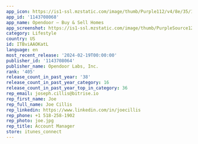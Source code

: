 ```yaml
---
app_icon: https://is1-ssl.mzstatic.com/image/thumb/Purple112/v4/8e/35/17/8e3517b5-1a48-84bc-450b-df14df3a5869/AppIcon-0-0-1x_U007emarketing-0-2-85-220.png/1024x1024bb.png
app_id: '1143708068'
app_name: Opendoor – Buy & Sell Homes
app_screenshot: https://is1-ssl.mzstatic.com/image/thumb/PurpleSource126/v4/78/6e/ff/786eff00-98ce-442b-d622-f67e7b173952/3f8038e0-bbcf-4b12-b6a2-34214b053f1d_ODapp_ios_65_f01.jpg/1242x2688bb.png
category: Lifestyle
country: US
id: ITBviAAOKatL
language: en
most_recent_release: '2024-02-19T00:00:00'
publisher_id: '1143708064'
publisher_name: Opendoor Labs, Inc.
rank: '405'
release_count_in_past_year: '38'
release_count_in_past_year_category: 16
release_count_in_past_year_top_in_category: 36
rep_email: joseph.cillis@bitrise.io
rep_first_name: Joe
rep_full_name: Joe Cillis
rep_linkedin: https://www.linkedin.com/in/joecillis
rep_phone: +1 518-258-1902
rep_photo: joe.jpg
rep_title: Account Manager
store: itunes_connect
---
```

